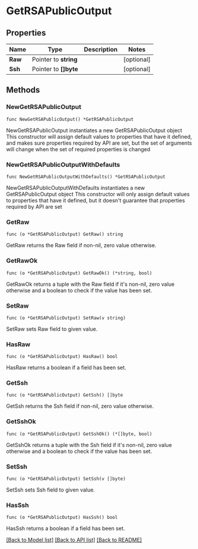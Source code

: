 # GetRSAPublicOutput

## Properties

Name | Type | Description | Notes
------------ | ------------- | ------------- | -------------
**Raw** | Pointer to **string** |  | [optional] 
**Ssh** | Pointer to **[]byte** |  | [optional] 

## Methods

### NewGetRSAPublicOutput

`func NewGetRSAPublicOutput() *GetRSAPublicOutput`

NewGetRSAPublicOutput instantiates a new GetRSAPublicOutput object
This constructor will assign default values to properties that have it defined,
and makes sure properties required by API are set, but the set of arguments
will change when the set of required properties is changed

### NewGetRSAPublicOutputWithDefaults

`func NewGetRSAPublicOutputWithDefaults() *GetRSAPublicOutput`

NewGetRSAPublicOutputWithDefaults instantiates a new GetRSAPublicOutput object
This constructor will only assign default values to properties that have it defined,
but it doesn't guarantee that properties required by API are set

### GetRaw

`func (o *GetRSAPublicOutput) GetRaw() string`

GetRaw returns the Raw field if non-nil, zero value otherwise.

### GetRawOk

`func (o *GetRSAPublicOutput) GetRawOk() (*string, bool)`

GetRawOk returns a tuple with the Raw field if it's non-nil, zero value otherwise
and a boolean to check if the value has been set.

### SetRaw

`func (o *GetRSAPublicOutput) SetRaw(v string)`

SetRaw sets Raw field to given value.

### HasRaw

`func (o *GetRSAPublicOutput) HasRaw() bool`

HasRaw returns a boolean if a field has been set.

### GetSsh

`func (o *GetRSAPublicOutput) GetSsh() []byte`

GetSsh returns the Ssh field if non-nil, zero value otherwise.

### GetSshOk

`func (o *GetRSAPublicOutput) GetSshOk() (*[]byte, bool)`

GetSshOk returns a tuple with the Ssh field if it's non-nil, zero value otherwise
and a boolean to check if the value has been set.

### SetSsh

`func (o *GetRSAPublicOutput) SetSsh(v []byte)`

SetSsh sets Ssh field to given value.

### HasSsh

`func (o *GetRSAPublicOutput) HasSsh() bool`

HasSsh returns a boolean if a field has been set.


[[Back to Model list]](../README.md#documentation-for-models) [[Back to API list]](../README.md#documentation-for-api-endpoints) [[Back to README]](../README.md)


